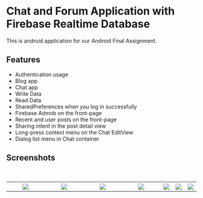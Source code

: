 # Chat and Forum Application with Firebase Realtime Database
This is android application for our Android Final Assignment.


## Features

* Authentication usage
* Blog app
* Chat app
* Write Data
* Read Data
* SharedPreferences when you log in successfully
* Firebase Admob on the front-page
* Recent and user posts on the front-page
* Sharing intent in the post detail view
* Long-press context menu on the Chat EditView
* Dialog list menu in Chat container

## Screenshots
<table width="100%">
	<tr>
	  <th width="25%"><img src="https://raw.githubusercontent.com/keremcankabadayi/MobileFinal/enes/screenshots/1.jpg?token=AWTEwx2dUo4W-YA9jbEHY_Znjhwb4BPMks5aVSu0wA%3D%3D"></th>
	  <th width="25%"><img src="https://raw.githubusercontent.com/keremcankabadayi/MobileFinal/enes/screenshots/2.jpg?token=AWTEw5M_r3HU-GiuIcbYroQns3bobdwhks5aVSvSwA%3D%3D"></th>
	  <th width="25%"><img src="https://raw.githubusercontent.com/keremcankabadayi/MobileFinal/enes/screenshots/3.jpg?token=AWTEw_FN0WmRCow-r1YcPOVSoGPUeL1vks5aVSvlwA%3D%3D"></th>
		<th width="25%"><img src="https://github.com/keremcankabadayi/MobileFinal/blob/enes/screenshots/5.jpg?raw=true"></th><br>
		<th width="25%"><img src="https://github.com/keremcankabadayi/MobileFinal/blob/enes/screenshots/6.jpg?raw=true"></th>
		<th width="25%"><img src="https://github.com/keremcankabadayi/MobileFinal/blob/enes/screenshots/7.jpg?raw=true"></th>
		<th width="25%"><img src="https://github.com/keremcankabadayi/MobileFinal/blob/enes/screenshots/2018-01-02%2023-46-49%20Screenshot.jpg?raw=true"></th>
	</tr>
</table>



